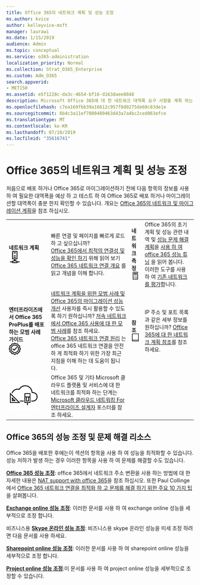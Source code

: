 ```yaml
---
title: Office 365의 네트워크 계획 및 성능 조정
ms.author: kvice
author: kelleyvice-msft
manager: laurawi
ms.date: 1/15/2019
audience: Admin
ms.topic: conceptual
ms.service: o365-administration
localization_priority: Normal
ms.collection: Strat_O365_Enterprise
ms.custom: Adm_O365
search.appverid:
- MET150
ms.assetid: e5f1228c-da3c-4654-bf16-d163daee8848
description: Microsoft Office 365에 대 한 네트워크 대역폭 요구 사항을 계획 하는 데 도움이 됩니다. 배포한 후에는 여기로 돌아와서 Office 365 성능 문제를 미세 하 게 조정 합니다.
ms.openlocfilehash: c7ea169fbb39a16612c957f0d0275de60c83de1e
ms.sourcegitcommit: 6b4c3a11ef7000480463d43a7a4bc2ced063efce
ms.translationtype: MT
ms.contentlocale: ko-KR
ms.lasthandoff: 07/10/2019
ms.locfileid: "35616741"
---
```

# <a name="network-planning-and-performance-tuning-for-office-365"></a>Office 365의 네트워크 계획 및 성능 조정
처음으로 배포 하거나 Office 365로 마이그레이션하기 전에 다음 항목의 정보를 사용 하 여 필요한 대역폭을 예상 하 고 테스트 하 여 Office 365로 배포 하거나 마이그레이션할 대역폭이 충분 한지 확인할 수 있습니다. 개요는 [Office 365의 네트워크 및 마이그레이션 계획](network-and-migration-planning.md)을 참조 하십시오.
  
|||||
|:-----|:-----|:-----|:-----|
|**네트워크 계획** <br/> ![네트워크](media/5e9dcd06-601b-4b28-88dc-f524e7548794.png)           <br/> |빠른 연결 및 페이지를 빠르게 로드 하 고 싶으십니까?  <br/> [Office 365에서 최적의 연결성 및 성능을 확인 하기](https://aka.ms/o365perfprinciples) 위해 읽어 보기 <br/> [Office 365 네트워크 연결 개요](https://docs.microsoft.com/en-us/office365/enterprise/office-365-networking-overview) 를 읽고 개념을 이해 합니다.  <br/> |**네트워크 측정** <br/> ![계산](media/d690a132-4884-40eb-a918-526bb3dff3cc.png)           <br/> |Office 365의 초기 계획 및 성능 관련 내역 및 [성능 문제 해결 계획](performance-troubleshooting-plan.md)을 [사용 하 여 office 365 성능 튜닝](performance-tuning-using-baselines-and-history.md) 을 읽어 봅니다.  <br/> 이러한 도구를 사용 하 여 [기존 네트워크를 평가](network-and-migration-planning.md#calculators)합니다.  <br/> |
|**엔터프라이즈에서 Office 365 ProPlus를 배포하는 모범 사례 가이드** <br/> ![모범 사례](media/2a659a5c-1007-47d3-a6c6-a19e018ab29b.png)           <br/> |[네트워크 계획을 위한 모범 사례 및 Office 365의 마이그레이션 성능 개선](network-and-migration-planning.md#BestPractices) 사용자를 즉시 활용할 수 있도록 하기 원하십니까? [저속 네트워크에서 Office 365 사용에 대 한 모범 사례](https://support.office.com/article/fd16c8d2-4799-4c39-8fd7-045f06640166)를 참조 하세요.  <br/> [Office 365 네트워크 연결 원리](https://aka.ms/o365networkingprinciples) 는 office 365 네트워크 연결을 안전 하 게 최적화 하기 위한 가장 최근 지침을 이해 하는 데 도움이 됩니다.  <br/> |**참조** <br/> ![책 또는 업무 일지](media/56dff3c1-f605-48d8-811f-7d13ce639ecd.png)           <br/> |IP 주소 및 포트 목록과 같은 세부 정보를 원하십니까? [Office 365에 대 한 네트워크 계획 참조](network-and-migration-planning.md#NetReference)를 참조 하세요.  <br/> |
|![엔터프라이즈 설계자 포스터 용 Microsoft 클라우드 네트워킹 참조](media/3094be9f-2407-4fa5-896d-aa66ef7b9bb9.png)           <br/> |Office 365 및 기타 Microsoft 클라우드 플랫폼 및 서비스에 대 한 네트워크를 최적화 하는 단계는 [Microsoft 클라우드 네트워킹 For 엔터프라이즈 설계자](https://aka.ms/cloudarchnetworking) 포스터를 참조 하세요.  <br/> |
   
## <a name="performance-tuning-and-troubleshooting-resources-for-office-365"></a>Office 365의 성능 조정 및 문제 해결 리소스
<a name="apptuning"> </a>

Office 365을 배포한 후에는이 섹션의 항목을 사용 하 여 성능을 최적화할 수 있습니다. 성능 저하가 발생 하는 경우 이러한 항목을 사용 하 여 문제를 해결할 수도 있습니다.
  
 **[Office 365 성능 조정](tune-office-365-performance.md)**: office 365에서 네트워크 주소 변환을 사용 하는 방법에 대 한 자세한 내용은 [NAT support with office 365](nat-support-with-office-365.md)을 참조 하십시오. 또한 Paul Collinge에서 [Office 365 네트워크 연결을 최적화 하 고 문제를 해결 하기 위한 주요 10 가지 팁](https://blogs.technet.com/b/onthewire/archive/2014/06/18/top-10-tips-for-optimising-amp-troubleshooting-your-office-365-network-connectivity.aspx) 을 살펴봅니다. 
  
 **[Exchange online 성능 조정](tune-exchange-online-performance.md)**: 이러한 문서를 사용 하 여 exchange online 성능을 세부적으로 조정 합니다. 
  
 비즈니스용 **[Skype 온라인 성능 조정](tune-skype-for-business-online-performance.md)**: 비즈니스용 skype 온라인 성능을 미세 조정 하려면 다음 문서를 사용 하세요. 
  
 **[Sharepoint online 성능 조정](tune-sharepoint-online-performance.md)**: 이러한 문서를 사용 하 여 sharepoint online 성능을 세부적으로 조정 합니다. 
  
 **[Project online 성능 조정](https://support.office.com/article/12ba0ebd-c616-42e5-b9b6-cad570e8409c)**:이 문서를 사용 하 여 project online 성능을 세부적으로 조정할 수 있습니다. 
  

